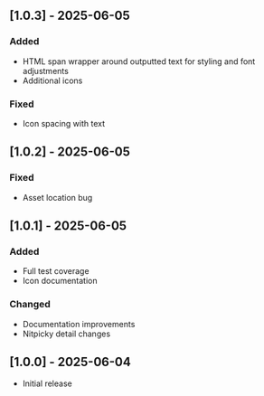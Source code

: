 ## [1.0.3] - 2025-06-05

### Added

- HTML span wrapper around outputted text for styling and font adjustments
- Additional icons

### Fixed

- Icon spacing with text

## [1.0.2] - 2025-06-05

### Fixed

- Asset location bug

## [1.0.1] - 2025-06-05

### Added

- Full test coverage
- Icon documentation

### Changed

- Documentation improvements
- Nitpicky detail changes

## [1.0.0] - 2025-06-04

- Initial release
